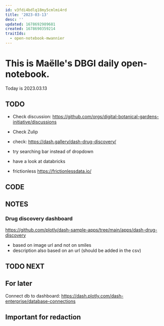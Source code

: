 ```yaml
---
id: v3fdi4bdlq18my5cmlmi4rd
title: '2023-03-13'
desc: ''
updated: 1678692989681
created: 1678690359214
traitIds:
  - open-notebook-mwannier
---
```



# This is Maëlle's DBGI daily open-notebook.

Today is 2023.03.13


## TODO

- Check discussion: https://github.com/orgs/digital-botanical-gardens-initiative/discussions
- Check Zulip
- check: https://dash.gallery/dash-drug-discovery/
- try searching bar instead of dropdown

- have a look at databricks
- frictionless https://frictionlessdata.io/
 

## CODE

## NOTES

### Drug discovery dashboard
https://github.com/plotly/dash-sample-apps/tree/main/apps/dash-drug-discovery

- based on image url and not on smiles
- description also based on an url (should be added in the csv)


## TODO NEXT




## For later
Connect db to dashboard:
https://dash.plotly.com/dash-enterprise/database-connections



## Important for redaction
